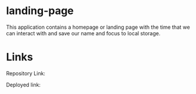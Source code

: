 # landing-page
This application contains a homepage or landing page with the time that we can interact with and save our name and focus to local storage.

# Links
Repository Link:

Deployed link:
